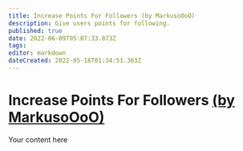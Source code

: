 ```yaml
---
title: Increase Points For Followers (by MarkusoOoO)
description: Give users points for following.
published: true
date: 2022-06-09T05:07:33.873Z
tags: 
editor: markdown
dateCreated: 2022-05-18T01:34:51.363Z
---
```


# Increase Points For Followers [(by MarkusoOoO)](https://www.twitch.tv/MarkusoOoO)
Your content here